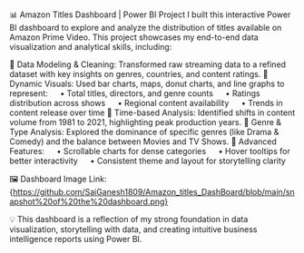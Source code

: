 📊 Amazon Titles Dashboard | Power BI Project
I built this interactive Power BI dashboard to explore and analyze the distribution of titles available on Amazon Prime Video. This project showcases my end-to-end data visualization and analytical skills, including:

🔹 Data Modeling & Cleaning: Transformed raw streaming data to a refined dataset with key insights on genres, countries, and content ratings.
🔹 Dynamic Visuals: Used bar charts, maps, donut charts, and line graphs to represent:
   • Total titles, directors, and genre counts
   • Ratings distribution across shows
   • Regional content availability
   • Trends in content release over time
🔹 Time-based Analysis: Identified shifts in content volume from 1981 to 2021, highlighting peak production years.
🔹 Genre & Type Analysis: Explored the dominance of specific genres (like Drama & Comedy) and the balance between Movies and TV Shows.
🔹 Advanced Features:
   • Scrollable charts for dense categories
   • Hover tooltips for better interactivity
   • Consistent theme and layout for storytelling clarity

🖼️ Dashboard Image Link:{https://github.com/SaiGanesh1809/Amazon_titles_DashBoard/blob/main/snapshot%20of%20the%20dashboard.png}


💡 This dashboard is a reflection of my strong foundation in data visualization, storytelling with data, and creating intuitive business intelligence reports using Power BI.
